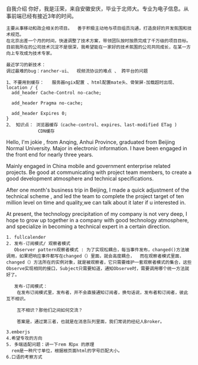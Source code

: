自我介绍 
    你好，我是汪荣，来自安徽安庆，毕业于北师大。专业为电子信息。从事前端已经有接近3年的时间。
    
    主要从事移动和政企相关的项目。  善于积极主动地与项目组员沟通，打造良好的开发氛围和技术规范。
    在北京出差一个月的时间，快速调整了技术方案，带领团队按时按质完成了千万级的项目目标。
    目前我所在的公司技术沉淀不是很深，我希望能在一家好的技术氛围的公司共同成长，在某一方向上专攻成为技术专家。
    
    最近学习的新技术：
    调过最难的bug：rancher-ui、  视频流协议的难点 、 跨平台的问题 

    1、不要用到缓存：   服务器ngix配置 、html配置mate头、骨架屏-加载超时出现、
    location / {
      add_header Cache-Control no-cache;

      add_header Pragma no-cache;

      add_header Expires 0;
    }
    2、 知识点： 浏览器缓存（cache-control、expires、last-modified ETag ) 
                CDN缓存 
Hello, I'm jokie , from Anqing, Anhui Province, graduated from Beijing Normal University. Major in electronic information. I have been engaged in the front end for nearly three years.

Mainly engaged in China mobile and government enterprise related projects. Be good at  communicating with project team members, to create a good development atmosphere and technical specifications.

After one month's business trip in Beijing, I made a quick adjustment of the technical scheme ,  and led the team to complete the project target of ten million level on time and quality,we can talk about it later if u interested in.

At present, the technology precipitation of my company is not very deep,  I hope to grow up  together in a company with good technology atmosphere, and specialize in becoming a technical expert in a certain direction.


    1. fullcalender 
    2. 发布-订阅模式/ 观察者模式
       Observer pattern观察者模式 : 为了实现松耦合，每当事件发布，changed()方法被调用，如果把响应事件都写在changed（）里面，就会高度耦合，  而在观察者模式里面，changed（）方法所在的实例对象，就是被观察者，它只需要维护一套观察者模式的集合，这些Observe实现相同的接口，Subject只需要知道，通知Observe时，需要调用哪个统一方法就好了。

       发布-订阅模式：
        在发布订阅模式里，发布者，并不会直接通知订阅者，换句话说，发布者和订阅者，彼此互不相识。

        互不相识？那他们之间如何交流？

        答案是，通过第三者，也就是在消息队列里面，我们常说的经纪人Broker。
        
    3.emberjs
    4.希望专攻的方向
    5. 多端适配问题：讲一下rem 和px 的原理 
      rem是一种尺寸单位，根据根页面html的字号匹配大小。 
    6.口语的考察方式



